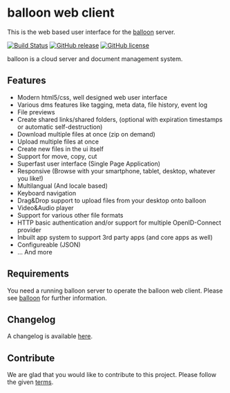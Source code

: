 # balloon web client

This is the web based user interface for the [balloon](https://github.com/gyselroth/balloon) server.

[![Build Status](https://travis-ci.org/gyselroth/balloon-client-web.svg)](https://travis-ci.org/gyselroth/balloon-client-web)
[![GitHub release](https://img.shields.io/github/release/gyselroth/balloon-client-web.svg)](https://github.com/gyselroth/balloon-client-web/releases)
[![GitHub license](https://img.shields.io/badge/license-GPL-blue.svg)](https://raw.githubusercontent.com/gyselroth/balloon-client-web/master/LICENSE)

balloon is a cloud server and document management system.

## Features

* Modern html5/css, well designed web user interface
* Various dms features like tagging, meta data, file history, event log
* File previews
* Create shared links/shared folders, (optional with expiration timestamps or automatic self-destruction)
* Download multiple files at once (zip on demand)
* Upload multiple files at once
* Create new files in the ui itself
* Support for move, copy, cut
* Superfast user interface (Single Page Application)
* Responsive (Browse with your smartphone, tablet, desktop, whatever you like!)
* Multilangual (And locale based)
* Keyboard navigation
* Drag&Drop support to upload files from your desktop onto balloon
* Video&Audio player
* Support for various other file formats
* HTTP basic authentication and/or support for multiple OpenID-Connect provider
* Inbuilt app system to support 3rd party apps (and core apps as well)
* Configureable (JSON)
* ... And more

## Requirements
You need a running balloon server to operate the balloon web client. Please see [balloon](https://github.com/gyselroth/balloon) for further information.

## Changelog
A changelog is available [here](https://github.com/gyselroth/balloon-client-web/blob/master/CHANGELOG.md).

## Contribute
We are glad that you would like to contribute to this project. Please follow the given [terms](https://github.com/gyselroth/balloon-client-web/blob/master/CONTRIBUTING.md).
